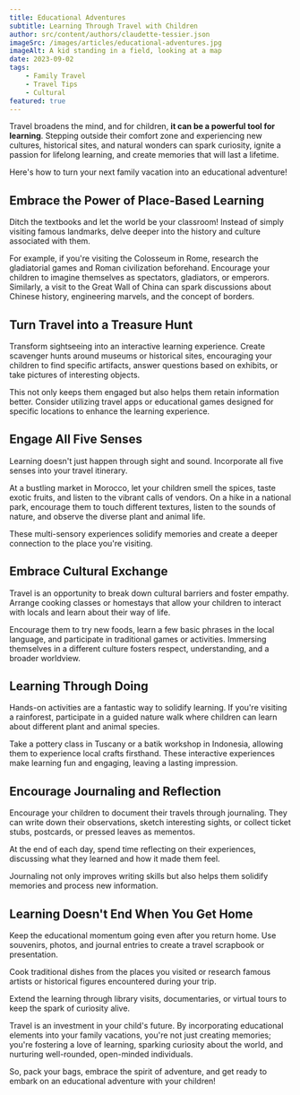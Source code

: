 ```yaml
---
title: Educational Adventures
subtitle: Learning Through Travel with Children
author: src/content/authors/claudette-tessier.json
imageSrc: /images/articles/educational-adventures.jpg
imageAlt: A kid standing in a field, looking at a map
date: 2023-09-02
tags:
    - Family Travel
    - Travel Tips
    - Cultural
featured: true
---
```


Travel broadens the mind, and for children, **it can be a powerful tool for learning**. Stepping outside their comfort zone and experiencing new cultures, historical sites, and natural wonders can spark curiosity, ignite a passion for lifelong learning, and create memories that will last a lifetime.

Here's how to turn your next family vacation into an educational adventure!

## Embrace the Power of Place-Based Learning

Ditch the textbooks and let the world be your classroom! Instead of simply visiting famous landmarks, delve deeper into the history and culture associated with them.

For example, if you're visiting the Colosseum in Rome, research the gladiatorial games and Roman civilization beforehand. Encourage your children to imagine themselves as spectators, gladiators, or emperors. Similarly, a visit to the Great Wall of China can spark discussions about Chinese history, engineering marvels, and the concept of borders.

## Turn Travel into a Treasure Hunt

Transform sightseeing into an interactive learning experience. Create scavenger hunts around museums or historical sites, encouraging your children to find specific artifacts, answer questions based on exhibits, or take pictures of interesting objects.

This not only keeps them engaged but also helps them retain information better. Consider utilizing travel apps or educational games designed for specific locations to enhance the learning experience.

## Engage All Five Senses

Learning doesn't just happen through sight and sound. Incorporate all five senses into your travel itinerary.

At a bustling market in Morocco, let your children smell the spices, taste exotic fruits, and listen to the vibrant calls of vendors. On a hike in a national park, encourage them to touch different textures, listen to the sounds of nature, and observe the diverse plant and animal life.

These multi-sensory experiences solidify memories and create a deeper connection to the place you're visiting.

## Embrace Cultural Exchange

Travel is an opportunity to break down cultural barriers and foster empathy. Arrange cooking classes or homestays that allow your children to interact with locals and learn about their way of life.

Encourage them to try new foods, learn a few basic phrases in the local language, and participate in traditional games or activities. Immersing themselves in a different culture fosters respect, understanding, and a broader worldview.

## Learning Through Doing

Hands-on activities are a fantastic way to solidify learning. If you're visiting a rainforest, participate in a guided nature walk where children can learn about different plant and animal species.

Take a pottery class in Tuscany or a batik workshop in Indonesia, allowing them to experience local crafts firsthand. These interactive experiences make learning fun and engaging, leaving a lasting impression.

## Encourage Journaling and Reflection

Encourage your children to document their travels through journaling. They can write down their observations, sketch interesting sights, or collect ticket stubs, postcards, or pressed leaves as mementos.

At the end of each day, spend time reflecting on their experiences, discussing what they learned and how it made them feel.

Journaling not only improves writing skills but also helps them solidify memories and process new information.

## Learning Doesn't End When You Get Home

Keep the educational momentum going even after you return home. Use souvenirs, photos, and journal entries to create a travel scrapbook or presentation.

Cook traditional dishes from the places you visited or research famous artists or historical figures encountered during your trip.

Extend the learning through library visits, documentaries, or virtual tours to keep the spark of curiosity alive.

Travel is an investment in your child's future. By incorporating educational elements into your family vacations, you're not just creating memories; you're fostering a love of learning, sparking curiosity about the world, and nurturing well-rounded, open-minded individuals.

So, pack your bags, embrace the spirit of adventure, and get ready to embark on an educational adventure with your children!
